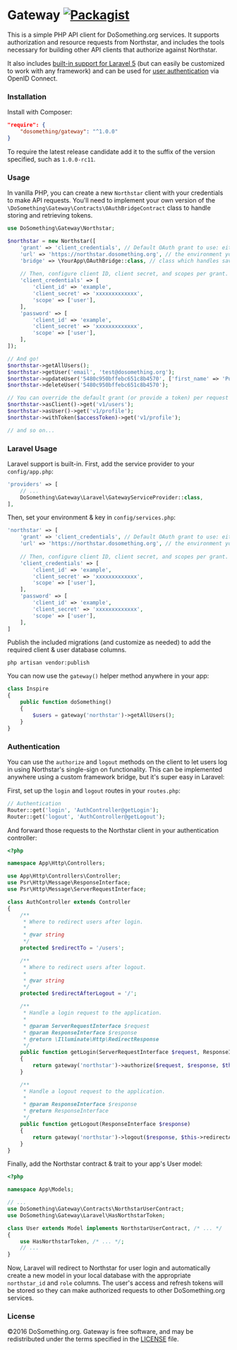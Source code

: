 # Gateway [![Packagist](https://img.shields.io/packagist/v/dosomething/gateway.svg)](https://packagist.org/packages/dosomething/gateway)
This is a simple PHP API client for DoSomething.org services. It supports authorization and resource requests from Northstar,
and includes the tools necessary for building other API clients that authorize against Northstar.

It also includes [built-in support for Laravel 5](#laravel-usage) (but can easily be customized to work with any framework)
and can be used for [user authentication](#authentication) via OpenID Connect.

### Installation
Install with Composer:
```json
"require": {
    "dosomething/gateway": "^1.0.0"
}
```

To require the latest release candidate add it to the suffix of the version specified, such as `1.0.0-rc11`.

### Usage
In vanilla PHP, you can create a new `Northstar` client with your credentials to make API requests. You'll need
to implement your own version of the `\DoSomething\Gateway\Contracts\OAuthBridgeContract` class to handle storing
and retrieving tokens.

```php
use DoSomething\Gateway\Northstar;

$northstar = new Northstar([
    'grant' => 'client_credentials', // Default OAuth grant to use: either 'password' or 'client_credentials'
    'url' => 'https://northstar.dosomething.org', // the environment you want to connect to
    'bridge' => \YourApp\OAuthBridge::class, // class which handles saving/retrieving tokens
    
    // Then, configure client ID, client secret, and scopes per grant.
    'client_credentials' => [
        'client_id' => 'example',
        'client_secret' => 'xxxxxxxxxxxxx',
        'scope' => ['user'],
    ],
    'password' => [
        'client_id' => 'example',
        'client_secret' => 'xxxxxxxxxxxxx',
        'scope' => ['user'],
    ],
]);

// And go!
$northstar->getAllUsers();
$northstar->getUser('email', 'test@dosomething.org');
$northstar->updateUser('5480c950bffebc651c8b4570', ['first_name' => 'Puppet']);
$northstar->deleteUser('5480c950bffebc651c8b4570');

// You can override the default grant (or provide a token) per request like so:
$northstar->asClient()->get('v1/users');
$northstar->asUser()->get('v1/profile');
$northstar->withToken($accessToken)->get('v1/profile');

// and so on...

```

### Laravel Usage
Laravel support is built-in. First, add the service provider to your `config/app.php`:

```php
'providers' => [
    // ...
    DoSomething\Gateway\Laravel\GatewayServiceProvider::class,
],
```

Then, set your environment & key in `config/services.php`:

```php
'northstar' => [
    'grant' => 'client_credentials', // Default OAuth grant to use: either 'password' or 'client_credentials'
    'url' => 'https://northstar.dosomething.org', // the environment you want to connect to
    
    // Then, configure client ID, client secret, and scopes per grant.
    'client_credentials' => [
        'client_id' => 'example',
        'client_secret' => 'xxxxxxxxxxxxx',
        'scope' => ['user'],
    ],
    'password' => [
        'client_id' => 'example',
        'client_secret' => 'xxxxxxxxxxxxx',
        'scope' => ['user'],
    ],
]
```

Publish the included migrations (and customize as needed) to add the required client & user database columns.

```
php artisan vendor:publish
```

You can now use the `gateway()` helper method anywhere in your app:
```php
class Inspire
{
    public function doSomething()
    {
        $users = gateway('northstar')->getAllUsers();
    }
}
```

### Authentication
You can use the `authorize` and `logout` methods on the client to let users log in using Northstar's single-sign on
functionality. This can be implemented anywhere using a custom framework bridge, but it's super easy in Laravel:

First, set up the `login` and `logout` routes in your `routes.php`:

```php
// Authentication
Router::get('login', 'AuthController@getLogin');
Router::get('logout', 'AuthController@getLogout');
```

And forward those requests to the Northstar client in your authentication controller:

```php
<?php

namespace App\Http\Controllers;

use App\Http\Controllers\Controller;
use Psr\Http\Message\ResponseInterface;
use Psr\Http\Message\ServerRequestInterface;

class AuthController extends Controller
{
    /**
     * Where to redirect users after login.
     *
     * @var string
     */
    protected $redirectTo = '/users';

    /**
     * Where to redirect users after logout.
     *
     * @var string
     */
    protected $redirectAfterLogout = '/';

    /**
     * Handle a login request to the application.
     *
     * @param ServerRequestInterface $request
     * @param ResponseInterface $response
     * @return \Illuminate\Http\RedirectResponse
     */
    public function getLogin(ServerRequestInterface $request, ResponseInterface $response)
    {
        return gateway('northstar')->authorize($request, $response, $this->redirectTo);
    }

    /**
     * Handle a logout request to the application.
     *
     * @param ResponseInterface $response
     * @return ResponseInterface
     */
    public function getLogout(ResponseInterface $response)
    {
        return gateway('northstar')->logout($response, $this->redirectAfterLogout);
    }
}
```

Finally, add the Northstar contract & trait to your app's User model:
```php
<?php

namespace App\Models;

// ...
use DoSomething\Gateway\Contracts\NorthstarUserContract;
use DoSomething\Gateway\Laravel\HasNorthstarToken;

class User extends Model implements NorthstarUserContract, /* ... */
{
    use HasNorthstarToken, /* ... */;
    // ...
}

```

Now, Laravel will redirect to Northstar for user login and automatically create a new model in your local database
with the appropriate `northstar_id` and `role` columns. The user's access and refresh tokens will be stored so they
can make authorized requests to other DoSomething.org services.

### License
&copy;2016 DoSomething.org. Gateway is free software, and may be redistributed under the terms
specified in the [LICENSE](https://github.com/DoSomething/northstar-php/blob/master/LICENSE) file.
